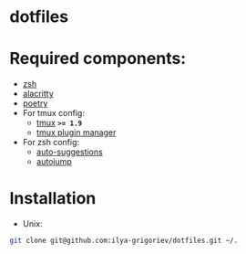 # dotfiles
# Required components:
- [zsh](https://github.com/ohmyzsh/ohmyzsh)
- [alacritty](https://github.com/alacritty/alacritty)
- [poetry](https://python-poetry.org/)
- For tmux config:
	- [tmux](https://github.com/tmux/tmux) **`>= 1.9`**
	- [tmux plugin manager](https://github.com/tmux-plugins/tpm)
- For zsh config:
	- [auto-suggestions](https://github.com/zsh-users/zsh-autosuggestions) 
	- [autojump](https://github.com/wting/autojump)
# Installation
- Unix:
```bash
git clone git@github.com:ilya-grigoriev/dotfiles.git ~/.
```
